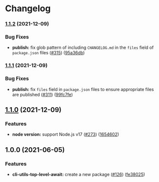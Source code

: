 # Changelog

### [1.1.2](https://www.github.com/sounisi5011/npm-packages/compare/cli-utils-top-level-await-v1.1.1...cli-utils-top-level-await-v1.1.2) (2021-12-09)


### Bug Fixes

* **publish:** fix glob pattern of including `CHANGELOG.md` in the `files` field of `package.json` files ([#315](https://www.github.com/sounisi5011/npm-packages/issues/315)) ([95a36db](https://www.github.com/sounisi5011/npm-packages/commit/95a36db45185784b37cdbf3843746b3e808d67b3))

### [1.1.1](https://www.github.com/sounisi5011/npm-packages/compare/cli-utils-top-level-await-v1.1.0...cli-utils-top-level-await-v1.1.1) (2021-12-09)


### Bug Fixes

* **publish:** fix `files` field in `package.json` files to ensure appropriate files are published ([#311](https://www.github.com/sounisi5011/npm-packages/issues/311)) ([99fc7fe](https://www.github.com/sounisi5011/npm-packages/commit/99fc7fe66eb180b7aeeaa10b60951b3767cbae3c))

## [1.1.0](https://www.github.com/sounisi5011/npm-packages/compare/cli-utils-top-level-await-v1.0.0...cli-utils-top-level-await-v1.1.0) (2021-12-09)


### Features

* **node version:** support Node.js v17 ([#273](https://www.github.com/sounisi5011/npm-packages/issues/273)) ([1654602](https://www.github.com/sounisi5011/npm-packages/commit/1654602f39c434a9a72bb996a3dfd3d454c13e2f))


## 1.0.0 (2021-06-05)


### Features

* **cli-utils-top-level-await:** create a new package ([#126](https://www.github.com/sounisi5011/npm-packages/issues/126)) ([fe38025](https://www.github.com/sounisi5011/npm-packages/commit/fe380253190165fc5f5e1443b488f9b64926dea8))
